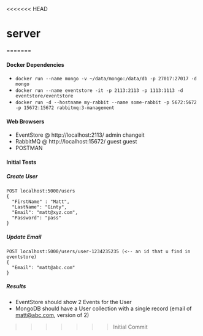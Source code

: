 <<<<<<< HEAD
# server
=======

#### Docker Dependencies

- `docker run --name mongo -v ~/data/mongo:/data/db -p 27017:27017 -d mongo`
- `docker run --name eventstore -it -p 2113:2113 -p 1113:1113 -d eventstore/eventstore`
- `docker run -d --hostname my-rabbit --name some-rabbit -p 5672:5672 -p 15672:15672 rabbitmq:3-management`

####  Web Browsers

- EventStore @ http://localhost:2113/ admin changeit
- RabbitMQ @ http://localhost:15672/ guest guest
- POSTMAN

#### Initial Tests

##### Create User

```
POST localhost:5000/users
{
  "FirstName" : "Matt",
  "LastName": "Ginty",
  "Email": "matt@xyz.com",
  "Password": "pass"
}
```

##### Update Email

```
POST localhost:5000/users/user-1234235235 (<-- an id that u find in eventstore)
{
  "Email": "matt@abc.com"
}
```

##### Results

- EventStore should show 2 Events for the User
- MongoDB should have a User collection with a single record (email of matt@abc.com, version of 2)
>>>>>>> Initial Commit

